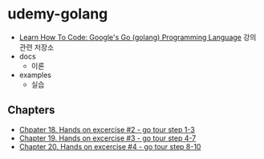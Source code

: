 # udemy-golang

- [Learn How To Code: Google's Go (golang) Programming Language](https://www.udemy.com/course/learn-how-to-code/learn/lecture/37482440?start=0#overview) 강의 관련 저장소
- docs
    - 이론
- examples
    - 실습

## Chapters

- [Chpater 18. Hands on excercise #2 - go tour step 1-3](./docs/chapter-018.md)
- [Chapter 19. Hands on excercise #3 - go tour step 4-7](./docs/chapter-019.md)
- [Chapter 20. Hands on excercise #4 - go tour step 8-10](./docs/chapter-020.md)
